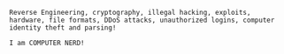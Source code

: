 `Reverse Engineering, cryptography, illegal hacking, exploits, hardware, file formats, DDoS attacks, unauthorized logins, computer identity theft and parsing!`

`I am COMPUTER NERD!`

<!---
GLITCHMAN-Hacker/GLITCHMAN-Hacker is a ✨ special ✨ repository because its `README.md` (this file) appears on your GitHub profile.
You can click the Preview link to take a look at your changes.
--->
